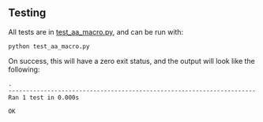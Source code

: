 Testing
-------

All tests are in [test_aa_macro.py](test_aa_macro.py), and can be run with:

    python test_aa_macro.py

On success, this will have a zero exit status, and the output will look like the following:

    .
    ----------------------------------------------------------------------
    Ran 1 test in 0.000s

    OK

